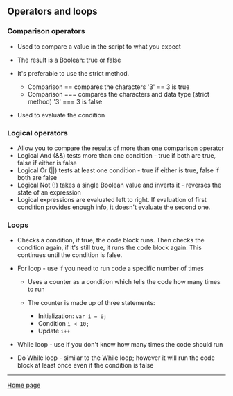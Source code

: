 ## Operators and loops

### Comparison operators

* Used to compare a value in the script to what you expect
* The result is a Boolean: true or false
* It's preferable to use the strict method.

    * Comparison == compares the characters '3' == 3 is true
    * Comparison === compares the characters and data type (strict method) '3' === 3 is false
* Used to evaluate the condition

### Logical operators

* Allow you to compare the results of more than one comparison operator
* Logical And (&&) tests more than one condition - true if both are true, false if either is false
* Logical Or (||) tests at least one condition - true if either is true, false if both are false
* Logical Not (!) takes a single Boolean value and inverts it - reverses the state of an expression
* Logical expressions are evaluated left to right. If evaluation of first condition provides enough info, it doesn't evaluate the second one.

### Loops

* Checks a condition, if true, the code block runs. Then checks the condition again, if it's still true, it runs the code block again. This continues until the condition is false.
* For loop - use if you need to run code a specific number of times

    * Uses a counter as a condition which tells the code how many times to run
    * The counter is made up of three statements: 
    
        * Initialization: `var i = 0;`
        * Condition `i < 10;`
        * Update `i++`
* While loop - use if you don't know how many times the code should run
* Do While loop - similar to the While loop; however it will run the code block at least once even if the condition is false




---
[Home page](https://marlene-rinker.github.io/learning-journal/)